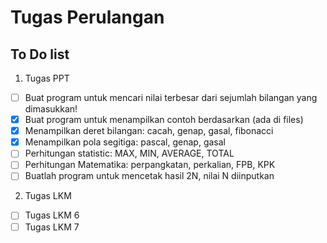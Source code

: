 # Tugas Perulangan

## To Do list 

1. Tugas PPT

- [ ] Buat program untuk mencari nilai terbesar dari sejumlah bilangan yang dimasukkan!
- [x] Buat program untuk menampilkan contoh berdasarkan (ada di files)
- [x] Menampilkan deret bilangan: cacah, genap, gasal, fibonacci
- [x] Menampilkan pola segitiga: pascal, genap, gasal
- [ ] Perhitungan statistic: MAX, MIN, AVERAGE, TOTAL 
- [ ] Perhitungan Matematika: perpangkatan, perkalian, FPB, KPK 
- [ ] Buatlah program untuk mencetak hasil 2N, nilai N diinputkan

2. Tugas LKM
- [ ] Tugas LKM 6
- [ ] Tugas LKM 7